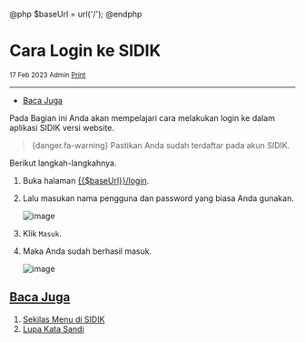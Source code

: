 @php
    $baseUrl = url('/');
@endphp

# Cara Login ke SIDIK
<small><i class="far fa-calendar mr-2"></i>17 Feb 2023 <i class="far fa-user mr-2 ml-2"></i>Admin <i class="fas fa-print mr-2 ml-2"></i><a href="" onclick="print()">Print</a></small>
<script>
    function print() {
        var divContents = document.getElementsByClassName("documentation")[0].innerHTML;
        var a = window.open('', '', 'height=500, width=500');
        a.document.write(divContents);
        a.document.close();
        a.print();
    }
</script>

---
- [Baca Juga](#baca-juga)

Pada Bagian ini Anda akan mempelajari cara melakukan login ke dalam aplikasi SIDIK versi website.

> {danger.fa-warning} Pastikan Anda sudah terdaftar pada akun SIDIK.

Berikut langkah-langkahnya.

1. Buka halaman <a href="{{$baseUrl}}/login">{{$baseUrl}}/login</a>.

2. Lalu masukan nama pengguna dan password yang biasa Anda gunakan.

    ![image]({{$baseUrl}}/public/img/docs/how-to-login-1.png)

3. Klik `Masuk`.

4. Maka Anda sudah berhasil masuk.

    ![image]({{$baseUrl}}/public/img/docs/how-to-login-2.png)

<a name="baca-juga">

## [Baca Juga](#)
1. <a href="menu-overview">Sekilas Menu di SIDIK</a>
2. <a href="forgot-password">Lupa Kata Sandi</a>